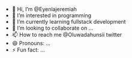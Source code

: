 - 👋 Hi, I’m @Eyenlajeremiah
- 👀 I’m interested in programming 
- 🌱 I’m currently learning fullstack development 
- 💞️ I’m looking to collaborate on ...
- 📫 How to reach me @Oluwadahunsii twitter 
- 😄 Pronouns: ...
- ⚡ Fun fact: ...

<!---
Eyenlajeremiah/Eyenlajeremiah is a ✨ special ✨ repository because its `README.md` (this file) appears on your GitHub profile.
You can click the Preview link to take a look at your changes.
--->
